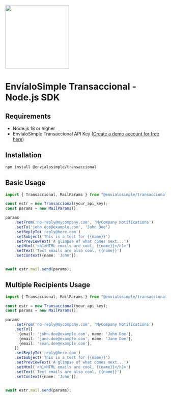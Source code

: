 <a href="https://envialosimple.com/transaccional"><img src="https://envialosimple.com/images/logo_tr.svg" width="200px"/></a>

# EnvíaloSimple Transaccional - Node.js SDK

## Requirements

- Node.js 18 or higher
- EnvíaloSimple Transaccional API Key ([Create a demo account for free here](https://envialosimple.com/transaccional))

## Installation

```bash
npm install @envialosimple/transaccional
```

## Basic Usage

```ts
import { Transaccional, MailParams } from "@envialosimple/transaccional";

const estr = new Transaccional(your_api_key);
const params = new MailParams();

params
    .setFrom('no-reply@mycompany.com', 'MyCompany Notifications')
    .setTo('john.doe@example.com', 'John Doe')
    .setReplyTo('reply@here.com')
    .setSubject('This is a test for {{name}}')
    .setPreviewText('A glimpse of what comes next...')
    .setHtml('<h1>HTML emails are cool, {{name}}</h1>')
    .setText('Text emails are also cool, {{name}}')
    .setContext({name: 'John'});


await estr.mail.send(params);
```

## Multiple Recipients Usage

```ts
import { Transaccional, MailParams } from "@envialosimple/transaccional";

const estr = new Transaccional(your_api_key);
const params = new MailParams();

params
    .setFrom('no-reply@mycompany.com', 'MyCompany Notifications')
    .setTo([
      {email: 'john.doe@example.com', name: 'John Doe'},
      {email: 'jane.doe@example.com', name: 'Jane Doe'},
      {email: 'sean.doe@example.com'},
    ])
    .setReplyTo('reply@here.com')
    .setSubject('This is a test for {{name}}')
    .setPreviewText('A glimpse of what comes next...')
    .setHtml('<h1>HTML emails are cool, {{name}}</h1>')
    .setText('Text emails are also cool, {{name}}')
    .setContext({name: 'John'});


await estr.mail.send(params);
```
